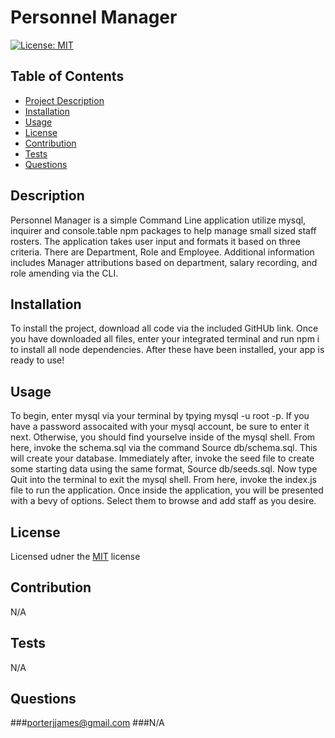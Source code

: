 # Personnel Manager
  [![License: MIT](https://img.shields.io/badge/License-MIT-yellow.svg)](https://opensource.org/licenses/MIT)

  ## Table of Contents 
  - [Project Description](#Description)
  - [Installation](#Installation)
  - [Usage](#Usage)
  - [License](#License)
  - [Contribution](#Contribution)
  - [Tests](#Tests)
  - [Questions](#Questions)

  ## Description
  Personnel Manager is a simple Command Line application utilize mysql, inquirer and console.table npm packages to help manage small sized staff rosters. The application takes user input and formats it based on three criteria. There are Department, Role and Employee. Additional information includes Manager attributions based on department, salary recording, and role amending via the CLI. 

  ## Installation 
  To install the project, download all code via the included GitHUb link. Once you have downloaded all files, enter your integrated terminal and run npm i to install all node dependencies. After these have been installed, your app is ready to use!

  ## Usage 
  To begin, enter mysql via your terminal by tpying mysql -u root -p. If you have a password assocaited with your mysql account, be sure to enter it next. Otherwise, you should find yourselve inside of the mysql shell. From here, invoke the schema.sql via the command Source db/schema.sql. This will create your database. Immediately after, invoke the seed file to create some starting data using the same format, Source db/seeds.sql. Now type Quit into the terminal to exit the mysql shell. From here, invoke the index.js file to run the application. Once inside the application, you will be presented with a bevy of options. Select them to browse and add staff as you desire.   

  ## License 
  Licensed udner the [MIT](https://opensource.org/licenses/MIT) license

  ## Contribution 
  N/A

  ## Tests 
  N/A

  ## Questions 
  ###porterjjames@gmail.com
  ###N/A
